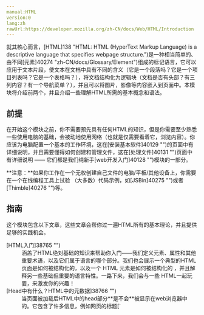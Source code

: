 ```yaml
---
manual:HTML
version:0
lang:zh
rawUrl:https://developer.mozilla.org/zh-CN/docs/Web/HTML/Introduction
---
```






就其核心而言，[HTML]138 "HTML: HTML (HyperText Markup Language) is a descriptive language that specifies webpage structure.")是一种相当简单的、由不同[元素]40274 "zh-CN/docs/Glossary/Element")组成的标记语言，它可以应用于文本片段，使文本在文档中具有不同的含义（它是一个段落吗？它是一个项目列表吗？它是一个表格吗？），将文档结构化为逻辑块（文档是否有头部？有三列内容？有一个导航菜单？），并且可以将图片，影像等内容嵌入到页面中。本模块将介绍前两个，并且介绍一些理解HTML所需的基本概念和语法。


## 前提<a name="前提"></a>


在开始这个模块之前，你不需要预先具有任何HTML的知识，但是你需要至少熟悉一些使用电脑的基础，会被动地使用网络（也就是仅需要看着它，浏览内容）。你应该为电脑配置一个基本的工作环境，这在[安装基本软件]40129 "")的页面中有详细说明，并且需要懂得如何创建和管理文件，这在[处理文件]40131 "")页面中有详细说明 —— 它们都是我们纯新手[web开发入门]40128 "")模块的一部分。



**注意：**如果你工作在一个无权创建自己文件的电脑/平板/其他设备上，你需要在一个在线编程工具上试验 （大多数）代码示例，如[JSBin]40275 "")或者[Thimble]40276 "")等。



## 指南<a name="指南"></a>


这个模块包含以下文章，这些文章会帮你过一遍HTML所有的基本理论，并且提供足够的实践机会。

<dl><dt id=''>[HTML入门]38765 "")</dt><dd>涵盖了HTML绝对基础的知识来帮助你入门——我们定义元素、属性和其他重要术语，以及它们属于语言的哪个部分。我们也会展示一个典型的HTML 页面是如何被结构化的，以及一个 HTML 元素是如何被结构化的 ，并且解释另一些基础但重要的语言特性。一路下来，我们会与一些 HTML一起玩耍，来激发你的兴趣！</dd><dt id=''>[Head中有什么？HTML中的元数据]38766 "")</dt><dd>当页面被加载后HTML中的head部分**是不会**被显示在web浏览器中的。它包含了许多信息，例如网页的标题[`<title>`]38841 "HTML <title> 元素 定义文档的标题，显示在浏览器的标题栏或标签页上。它只可以包含文本，若是包含有标签，则包含的任何标签都不会被解释。")，指向[CSS]143 "CSS: CSS (Cascading Style Sheets) is a declarative language that controls how webpages look in the browser.")的链接（如果你想用CSS来设计HTML内容的样式），指向自定义网站图标的链接和一些元数据（关于HTML本身的数据，例如它的作者和描述这个文档的关键字）。</dd><dt id=''>[HTML 文字处理基础]38767 "")</dt><dd>HTML的主要工作之一就是给予文本意义（也被叫做**语义**），所以浏览器就知道如何正确的显示文本了。这篇文章关注于如何用HTML来将文本块分解为结构化的标题和段落、强调和加粗单词 、创建列表和其他。</dd><dt id=''>[创建超链接]38768 "")</dt><dd>超链接真的很重要 - 它们是使Web成为一个Web。本文介绍了创建链接所需的语法，并讨论了链接最佳实践。</dd><dt id=''>[高级文本排版]38769 "")</dt><dd>HTML中有许多其他元素可以用于格式化文本，我们没有在[HTML 文字处理基础]38767 "")中提到它们。这些元素不太知名，但了解它们仍然有用。在这篇文章里，你将学习如何标记引文、描述列表、计算机代码和其他类似的文本、下标和上标、联系信息等。</dd><dt id=''>[文档和网站结构]38770 "")</dt><dd>除了定义页面的各个部分（例如“段落”或“图像”）外，HTML也用于定义网站的区域（例如“标题”，“导航菜单”，“主内容列“）。本文探讨如何规划基本网站结构，以及如何编写HTML以表示此结构。</dd><dt id=''>[调试 HTML]38771 "")</dt><dd>编写HTML是好的，但如果出现了什么问题，而且你没能找到代码中的错误在哪里的话，本文将向你介绍一些可以帮上忙的工具。</dd></dl>
## 评估<a name="评估"></a>


以下评估将测试你对上述指南中HTML基础知识的理解。

<dl><dt id=''>[制造一份信件]38772 "")</dt><dd>我们或早或晚都学会了如何写一封信，这也是一个不错的用来测试我们的文本格式化技能例子！所以在这个评估中，你会得到一封信来标记。</dd><dt id=''>[结构化页面内容]38773 "")</dt><dd>此评估测试你能否使用HTML构建简单的内容页面，其中包含页眉、页脚、导航菜单、主要内容和侧边栏。</dd></dl>
## 相关链接<a name="相关链接"></a>
<dl><dt id=''>[网络文化基础 1]40277 "")</dt><dd>一个优秀的Mozilla基础课程，探索和测试在HTML模块介绍中讨论的许多技能。学习者熟悉阅读，写作和参与这个六部分模块的网络。通过生产和协作掌握网络的基础。</dd></dl>


